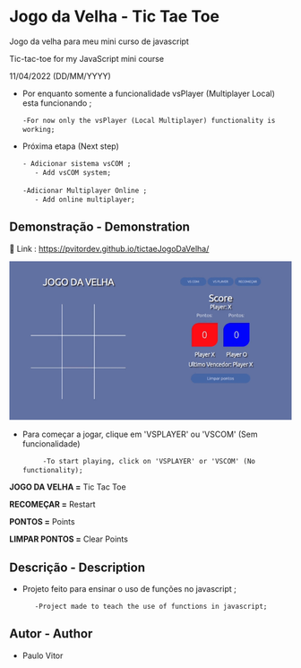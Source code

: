 # Jogo da Velha - Tic Tae Toe 

Jogo da velha para meu mini curso de javascript

Tic-tac-toe for my JavaScript mini course

11/04/2022 (DD/MM/YYYY)

- Por enquanto somente a funcionalidade vsPlayer (Multiplayer Local) esta funcionando ; 
      
      -For now only the vsPlayer (Local Multiplayer) functionality is working;


- Próxima etapa (Next step)
      
      - Adicionar sistema vsCOM ;
         - Add vsCOM system; 

      -Adicionar Multiplayer Online ;
         - Add online multiplayer;




## Demonstração - Demonstration
🔗 Link : https://pvitordev.github.io/tictaeJogoDaVelha/


<p align='center'> 
<img width='600' src='https://github.com/PvitorDev/tictaeJogoDaVelha/blob/main/src/assets/2022-04-11%2009-41-28%20(1).gif'
</p>
      
 - Para começar a jogar, clique em 'VSPLAYER' ou 'VSCOM' (Sem funcionalidade) 
 
            -To start playing, click on 'VSPLAYER' or 'VSCOM' (No functionality);

**JOGO DA VELHA =** Tic Tac Toe

**RECOMEÇAR =** Restart

**PONTOS =** Points 

**LIMPAR PONTOS =** Clear Points 
      
## Descrição - Description 

- Projeto feito para ensinar o uso de funções no javascript ;
         
         -Project made to teach the use of functions in javascript; 

## Autor - Author

- Paulo Vitor 



